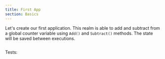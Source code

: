```yaml
---
title: First App
section: Basics
---
```


Let's create our first application. This realm is able to add and subtract from 
a global counter variable using `Add()` and `Subtract()` methods. The state will 
be saved between executions.

```go file=./count.gno
```

Tests:

```go file=./count_test.gno depends_on_file=./count.gno
```
